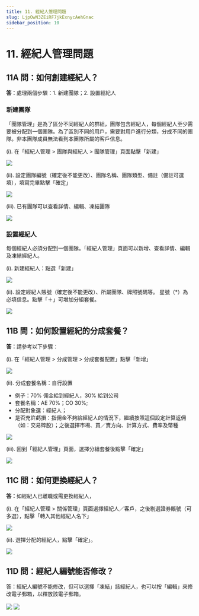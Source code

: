 ```yaml
---
title: 11. 經紀人管理問題
slug: LjpOwN3ZEiRF7jkExnycAehGnac
sidebar_position: 10
---
```



# 11. 經紀人管理問題

## 11A 問：如何創建經紀人？

<b>答：</b>處理兩個步驟：1. 新建團隊；2. 設置經紀人 

### 新建團隊

「團隊管理」是為了區分不同經紀人的群組，團隊包含經紀人，每個經紀人至少需要被分配到一個團隊。為了區別不同的用戶，需要對用戶進行分類，分成不同的團隊。非本團隊成員無法看到本團隊所屬的客戶信息。

(i).  在「經紀人管理 &gt; 團隊與經紀人 &gt; 團隊管理」頁面點擊「新建」

<img src="/assets/Lom0bedRgoyqUYxfrKSc4z88nQb.png" src-width="2508" src-height="1318" align="center"/>

(ii). 設定團隊編號（確定後不能更改）、團隊名稱、團隊類型、備註（備註可選填），填寫完畢點擊「確定」

<img src="/assets/ADtCbc54Vo5A7LxPY8rcYNv9nNe.png" src-width="2164" src-height="1080" align="center"/>

(iii). 已有團隊可以查看詳情、編輯、凍結團隊

<img src="/assets/PTV4beZ6qopb8ExICevcEgeSnjc.png" src-width="2168" src-height="554" align="center"/>

### 設置經紀人

每個經紀人必須分配到一個團隊。「經紀人管理」頁面可以新增、查看詳情、編輯及凍結經紀人。

(i). 新建經紀人：點選「新建」

<img src="/assets/VkKnbCho6ojMWMxJy4Gc0PdTnsg.png" src-width="2162" src-height="564" align="center"/>

(ii). 設定經紀人賬號（確定後不能更改）、所屬團隊、牌照號碼等。
星號（*）為必填信息。點擊「＋」可增加分組套餐。

<img src="/assets/FjiCbR1OOo37AlxGp1Jci0XcnVg.png" src-width="2174" src-height="1430" align="center"/>

## 11B 問：如何設置經紀的分成套餐？

<b>答：</b>請參考以下步驟：

(i). 在「經紀人管理 &gt; 分成管理 &gt; 分成套餐配置」點擊「新增」 

<img src="/assets/YOgXb4hW7oYy4dxki4AcDzimnsb.png" src-width="2504" src-height="984" align="center"/>

(ii). 分成套餐名稱：自行設置 

- 例子：70% 佣金給到經紀人，30% 給到公司
- 套餐名稱：AE 70%；CO 30%; 
- 分配對象選：經紀人；
- 是否充許虧損：指佣金不夠給經紀人的情況下，繼續按照這個設定計算返佣（如：交易碎股）；之後選擇市埸、買／賣方向、計算方式、費率及幣種

<img src="/assets/LyBybbShRolQhvxH7I9cSbrxnId.png" src-width="2506" src-height="1434" align="center"/>

(iii). 回到「經紀人管理」頁面，選擇分組套餐後點擊「確定」

<img src="/assets/MDwvbTrLHo6F1Ax7k5acUtcFnxg.png" src-width="2496" src-height="1430" align="center"/>

## 11C 問：如何更換經紀人？

<b>答：</b>如經紀人已離職或需更換經紀人，

(i). 在「經紀人管理 &gt; 關係管理」頁面選擇經紀人／客戶，之後剔選證券賬號（可多選），點擊「轉入其他經紀人名下」

<img src="/assets/FAfCbKHKeo77inxCAk7cYmKnnsg.png" src-width="2502" src-height="1122" align="center"/>

(ii). 選擇分配的經紀人，點擊「確定」。

<img src="/assets/UkspbwFj5oTOVQxUZKSceLY5nxf.png" src-width="2168" src-height="1356" align="center"/>

## 11D 問：經紀人編號能否修改？

答：經紀人編號不能修改，但可以選擇「凍結」該經紀人，也可以按「編輯」來修改電子郵箱，以釋放該電子郵箱。

<img src="/assets/YLAsbfExUoDjtqx98y6cW4xoncb.png" src-width="2842" src-height="1314" align="center"/>

<img src="/assets/Pl9EbaIx9osOt8x0lODcTBscn0g.png" src-width="2858" src-height="1604" align="center"/>

